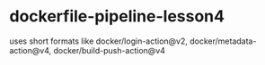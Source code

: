 # dockerfile-pipeline-lesson4
uses short formats like docker/login-action@v2, docker/metadata-action@v4, docker/build-push-action@v4
